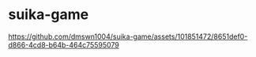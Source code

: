 # suika-game

https://github.com/dmswn1004/suika-game/assets/101851472/8651def0-d866-4cd8-b64b-464c75595079

